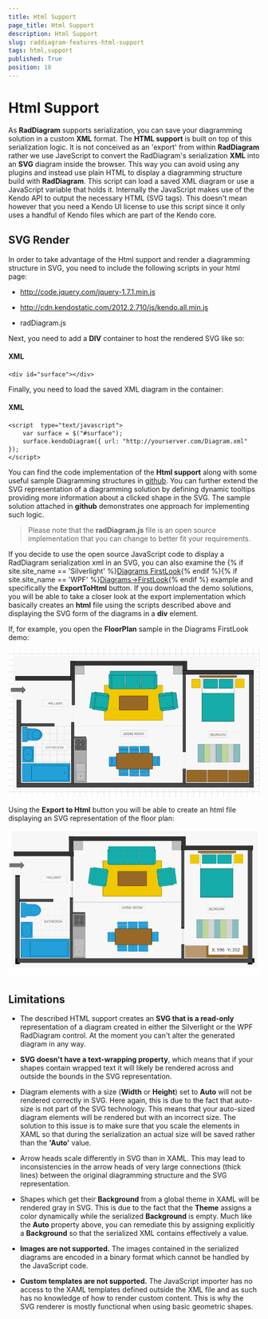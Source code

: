 ```yaml
---
title: Html Support
page_title: Html Support
description: Html Support
slug: raddiagram-features-html-support
tags: html,support
published: True
position: 18
---
```


# Html Support

As __RadDiagram__ supports serialization, you can save your diagramming solution in a custom __XML__ format. The __HTML support__ is built on top of this serialization logic. It is not conceived as an 'export' from within __RadDiagram__ rather we use JaveScript to convert the RadDiagram's serialization __XML__ into an __SVG__ diagram inside the browser. This way you can avoid using any plugins and instead use plain HTML to display a diagramming structure build with __RadDiagram__. This script can load a saved XML diagram or use a JavaScript variable that holds it. Internally the JavaScript makes use of the Kendo API to output the necessary HTML (SVG tags). This doesn't mean however that you need a Kendo UI license to use this script since it only uses a handful of Kendo files which are part of the Kendo core.			

## SVG Render

In order to take advantage of the Html support and render a diagramming structure in SVG, you need to include the following scripts in your html page:

* http://code.jquery.com/jquery-1.7.1.min.js

* http://cdn.kendostatic.com/2012.2.710/js/kendo.all.min.js

* radDiagram.js

Next, you need to add a __DIV__ container to host the rendered SVG like so:

#### __XML__	
    <div id="surface"></div>

Finally, you need to load the saved XML diagram in the container:

#### __XML__	
    <script  type="text/javascript"> 
        var surface = $("#surface"); 
        surface.kendoDiagram({ url: "http://yourserver.com/Diagram.xml" }); 
    </script>

You can find the code implementation of the __Html support__ along with some useful sample Diagramming structures in [github](https://github.com/telerik/diagram-html-export). You can further extend the SVG representation of a diagramming solution by defining dynamic tooltips providing more information about a clicked shape in the SVG. The sample solution attached in __github__ demonstrates one approach for implementing such logic.				

>Please note that the __radDiagram.js__ file is an open source implementation that you can change to better fit your requirements.					

If you decide to use the open source JavaScript code to display a RadDiagram serialization xml in an SVG, you can also examine the {% if site.site_name == 'Silverlight' %}[Diagrams FirstLook](https://demos.telerik.com/silverlight/#Diagrams/FirstLook){% endif %}{% if site.site_name == 'WPF' %}[Diagrams->FirstLook](https://demos.telerik.com/wpf/#Diagrams/FirstLook){% endif %} example and specifically the __ExportToHtml__ button. If you download the demo solutions, you will be able to take a closer look at the export implementation which basically creates an __html__ file using the scripts described above and displaying the SVG form of the diagrams in a __div__ element.				

If, for example, you open the __FloorPlan__ sample in the Diagrams FirstLook demo:

![Rad Diagram html diagram Floor Plan](images/RadDiagram_html_diagramFloorPlan.png)

Using the __Export to Html__ button you will be able to create an html file displaying an SVG representation of the floor plan:

![Rad Diagram html svg Floor Plan](images/RadDiagram_html_svgFloorPlan.png)

## Limitations

* The described HTML support creates an __SVG that is a read-only__ representation of a diagram created in either the Silverlight or the WPF RadDiagram control. At the moment you can't alter the generated diagram in any way.						

* __SVG doesn't have a text-wrapping property__, which means that if your shapes contain wrapped text it will likely be rendered across and outside the bounds in the SVG representation.						

* Diagram elements with a size (__Width__ or __Height__) set to __Auto__ will not be rendered correctly in SVG. Here again, this is due to the fact that auto-size is not part of the SVG technology. This means that your auto-sized diagram elements will be rendered but with an incorrect size. The solution to this issue is to make sure that you scale the elements in XAML so that during the serialization an actual size will be saved rather than the __'Auto'__ value.						

* Arrow heads scale differently in SVG than in XAML. This may lead to inconsistencies in the arrow heads of very large connections (thick lines) between the original diagramming structure and the SVG representation. 

* Shapes which get their __Background__ from a global theme in XAML will be rendered gray in SVG. This is due to the fact that the __Theme__ assigns a color dynamically while the serialized __Background__ is empty. Much like the __Auto__ property above, you can remediate this by assigning explicitly a __Background__ so that the serialized XML contains effectively a value.						

* __Images are not supported.__ The images contained in the serialized diagrams are encoded in a binary format which cannot be handled by the JavaScript code.						

* __Custom templates are not supported.__ The JavaScript importer has no access to the XAML templates defined outside the XML file and as such has no knowledge of how to render custom content. This is why the SVG renderer is mostly functional when using basic geometric shapes.